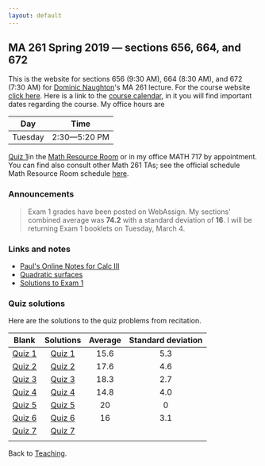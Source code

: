 ```yaml
---
layout: default
---
```


## [](#course) MA 261 Spring 2019 — sections 656, 664, and 672
This is the website for sections 656 (9:30 AM), 664 (8:30 AM), and 672 (7:30 AM)
for [Dominic Naughton](http://www.math.purdue.edu/people/bio/naughton)'s MA 261
lecture. For the course website [click here](https://www.math.purdue.edu/MA261).
Here is a link to the [course
calendar](https://www.math.purdue.edu/academic/files/courses/2019spring/MA26100/MA261-S19-calendar.html),
in it you will find important dates regarding the course. My office hours are

| Day       | Time           |
| :-------: | :------------: |
| Tuesday   | 2:30—5:20 PM   |

[Quiz 1](quizzes/MA261_Quiz_1.pdf)in the [Math Resource
Room](https://www.math.purdue.edu/academic/courses/helproom) or in my office
MATH 717 by appointment. You can find also consult other Math 261 TAs; see the
official schedule Math Resource Room schedule
[here](https://www.math.purdue.edu/academic/officehours).

### [](#announce) Announcements
>Exam 1 grades have been posted on WebAssign. My sections' combined average was **74.2** with a standard deviation of **16**. I will be returning Exam 1 booklets on Tuesday, March 4.

### [](#links) Links and notes
* [Paul's Online Notes for Calc III](http://tutorial.math.lamar.edu/Classes/CalcIII/CalcIII.aspx)
* [Quadratic surfaces](http://mathworld.wolfram.com/QuadraticSurface.html)
* [Solutions to Exam 1](notes/MA261-E1-S19-Sols.pdf)

### [](#sols) Quiz solutions
Here are the solutions to the quiz problems from recitation.

| Blank                              | Solutions                              |  Average |  Standard deviation |
| :--------------------------------: | :------------------------------------: | :------: | :-----------------: |
| [Quiz 1](quizzes/MA261_Quiz_1.pdf) | [Quiz 1](quizzes/MA261_Quiz_1_Sol.pdf) |     15.6 |                 5.3 |
| [Quiz 2](quizzes/MA261_Quiz_2.pdf) | [Quiz 2](quizzes/MA261_Quiz_2_Sol.pdf) |     17.6 |                 4.6 |
| [Quiz 3](quizzes/MA261_Quiz_3.pdf) | [Quiz 3](quizzes/MA261_Quiz_3_Sol.pdf) |     18.3 |                 2.7 |
| [Quiz 4](quizzes/MA261_Quiz_4.pdf) | [Quiz 4](quizzes/MA261_Quiz_4_Sol.pdf) |     14.8 |                 4.0 |
| [Quiz 5](quizzes/MA261_Quiz_5.pdf) | [Quiz 5](quizzes/MA261_Quiz_5_Sol.pdf) |       20 |                   0 |
| [Quiz 6](quizzes/MA261_Quiz_6.pdf) | [Quiz 6](quizzes/MA261_Quiz_6_Sol.pdf) |       16 |                 3.1 |
| [Quiz 7](quizzes/MA261_Quiz_7.pdf) | [Quiz 7](quizzes/MA261_Quiz_7_Sol.pdf) |          |                     |
|                                    |                                        |          |                     |

Back to [Teaching](../#-teaching).
